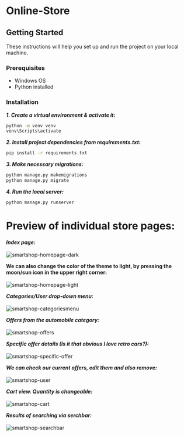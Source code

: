 # Online-Store

## Getting Started

These instructions will help you set up and run the project on your local machine.

### Prerequisites

- Windows OS
- Python installed

### Installation

***1. Create a virtual environment & activate it:***

```sh
python -m venv venv
venv\Scripts\activate
```
   
***2. Install project dependencies from requirements.txt:***
```sh
pip install -r requirements.txt
```

***3. Make necessary migrations:***
```sh
python manage.py makemigrations
python manage.py migrate
```

***4. Run the local server:***
```sh
python manage.py runserver
```

# Preview of individual store pages:

***Index page:***
<br><br>
![smartshop-homepage-dark](https://github.com/dawidkaplon/Django_Online-Shop/assets/97986683/1bb274b5-d542-4caa-97c3-d40055321370)

****We can also change the color of the theme to light, by pressing the moon/sun icon in the upper right corner:****
<br><br>
![smartshop-homepage-light](https://github.com/dawidkaplon/Django_Online-Shop/assets/97986683/4526f79d-a89e-4748-b82f-324782eff6b2)

***Categories/User drop-down menu:***
<br><br>
![smartshop-categoriesmenu](https://github.com/dawidkaplon/Django_Online-Shop/assets/97986683/fb668942-fe18-4f91-ab45-971d839b9c46)

***Offers from the automobile category:***
<br><br>
![smartshop-offers](https://github.com/dawidkaplon/Django_Online-Shop/assets/97986683/cff9c8f3-3dde-4111-a689-ef1f6fbd87d1)

***Specific offer details (Is it that obvious I love retro cars?):***
<br><br>
![smartshop-specific-offer](https://github.com/dawidkaplon/Django_Online-Shop/assets/97986683/7eec811d-b148-4632-a46c-0d292139c5bf)

***We can check our current offers, edit them and also remove:***
<br><br>
![smartshop-user](https://github.com/dawidkaplon/Django_Online-Shop/assets/97986683/139b5971-9f3e-4bff-b5df-e49ee3847dba)

***Cart view. Quantity is changeable:***
<br><br>
![smartshop-cart](https://github.com/dawidkaplon/Django_Online-Shop/assets/97986683/74e86a8b-0d63-4d58-aebf-0fa608931c1f)

***Results of searching via serchbar:***
<br><br>
![smartshop-searchbar](https://github.com/dawidkaplon/Django_Online-Shop/assets/97986683/f3e63cf9-958b-43d0-92d8-57fa3b58243b)
